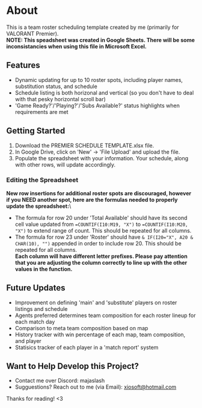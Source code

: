 # About

This is a team roster scheduling template created by me (primarily for VALORANT Premier).\
**NOTE: This speadsheet was created in Google Sheets. There will be some inconsistancies when using this file in Microsoft Excel.**

## Features
- Dynamic updating for up to 10 roster spots, including player names, substitution status, and schedule
- Schedule listing is both horizonal and vertical (so you don't have to deal with that pesky horizontal scroll bar)
- 'Game Ready?'/'Playing?'/'Subs Available?' status highlights when requirements are met

## Getting Started
1. Download the PREMIER SCHEDULE TEMPLATE.xlsx file.
2. In Google Drive, click on 'New' -> 'File Upload' and upload the file.
3. Populate the spreadsheet with your information. Your schedule, along with other rows, will update accordingly.
### Editing the Spreadsheet
**New row insertions for additional roster spots are discouraged, however if you NEED another spot, here are the formulas needed to properly update the spreadsheet:**\
- The formula for row 20 under 'Total Available' should have its second cell value updated from ```=COUNTIF(I10:M19, "X")``` to ```=COUNTIF(I10:M20, "X")``` to extend range of count. This should be repeated for all columns.
- The formula for row 23 under 'Roster' should have ```& IF(I20="X", A20 & CHAR(10), "")``` appended in order to include row 20. This should be repeated for all columns.\
**Each column will have different letter prefixes. Please pay attention that you are adjusting the column correctly to line up with the other values in the function.**

## Future Updates
- Improvement on defining 'main' and 'substitute' players on roster listings and schedule
- Agents preferred determines team composition for each roster lineup for each match day
- Comparison to meta team composition based on map
- History tracker with win percentage of each map, team composition, and player
- Statisics tracker of each player in a 'match report' system

## Want to Help Develop this Project?
- Contact me over Discord: majaslash
- Sugguestions? Reach out to me (via Email): xiosoft@hotmail.com

Thanks for reading! <3
